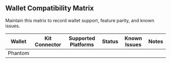 ## Wallet Compatibility Matrix

Maintain this matrix to record wallet support, feature parity, and known issues.

| Wallet | Kit Connector | Supported Platforms | Status | Known Issues | Notes |
|--------|---------------|---------------------|--------|--------------|-------|
| Phantom |               |                     |        |              |       |
